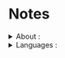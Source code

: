 # Notes

<details>
 <summary>About : </summary>
It's just a folder that I use as a "shortcut" to remember important or useful things, such as :
 <ul>
  <li>Design patterns implementation ;</li>
  <li>APIs implementation ; </li>
  <li>Sorting methods implementations ;</li>
  <li>Search methods implementation ; </li>
 </ul>
</details>

<details>
 <summary>Languages : </summary>
The covered languages and technologies are:
<details>
 <summary>.Net and C#</summary>
 <ul>
  <li><a href="https://github.com/BriqueDeckard/Notes/tree/master/DOT_NET_Notes/01_DesignPatterns">Design patterns</a></li>
  <li><a href="https://github.com/BriqueDeckard/Notes/tree/master/DOT_NET_Notes/02_ProtoDDD">Domain Driven Design implementation</a></li>
  <li><a href="https://github.com/BriqueDeckard/Notes/tree/master/DOT_NET_Notes/04_ASPNetCore_Docker_Azure">Asp.Net + Docker + Azure</a></li>
  <li><a href="https://github.com/BriqueDeckard/Notes/tree/master/DOT_NET_Notes/05_Microsoft-GetStarted">Microsoft GetStarted</a></li>
  <li><a href="https://github.com/BriqueDeckard/Notes/tree/master/DOT_NET_Notes/06_Pipelines-dotnet-core">Azure DevOps Pipelines</a></li>
  <li><a href="https://github.com/BriqueDeckard/Notes/tree/master/DOT_NET_Notes/07_%20Searchs">Searchs</a></li>
 </ul>
</details>
<details>
<summary>Java</summary>
<ul>
 <li><a href="https://github.com/BriqueDeckard/Notes/tree/master/JAVA_Notes/01_Areas">Areas calculation</a></li>
 <li><a href="https://github.com/BriqueDeckard/Notes/tree/master/JAVA_Notes/02_Arrays">Arrays manipulation</a></li>
 <li><a href="https://github.com/BriqueDeckard/Notes/tree/master/JAVA_Notes/03_Chars">Chars manipulation</a></li>
 <li><a href="https://github.com/BriqueDeckard/Notes/tree/master/JAVA_Notes/04_Lists">List manipulation</a></li>
 <li><a href="https://github.com/BriqueDeckard/Notes/tree/master/JAVA_Notes/05_Loops">Loops</a></li>
 <li><a href="https://github.com/BriqueDeckard/Notes/tree/master/JAVA_Notes/06_Numbers">Numbers</a></li>
 <li><a href="https://github.com/BriqueDeckard/Notes/tree/master/JAVA_Notes/07_Searchs">Search methods</a></li>
 <li><a href="https://github.com/BriqueDeckard/Notes/tree/master/JAVA_Notes/09_Strings">String manipulation</a></li>
 </ul>
</details>
<details>
 <summary>Python / Pandas / Jupyter</summary>
 <ul>
  <li><a href="https://github.com/BriqueDeckard/Notes/tree/master/PYTHON_Notes/01_LinkedIn_Learning/LinkedIn">LinkedIn Learning</a></li>
  <li><a href="https://github.com/BriqueDeckard/Notes/tree/master/PYTHON_Notes/02_myPandasNotes">Pandas 01</a></li>
  <li><a href="https://github.com/BriqueDeckard/Notes/tree/master/PYTHON_Notes/04_pandas_exercises">Pandas 02</a></li>
  <li><a href="https://github.com/BriqueDeckard/Notes/tree/master/PYTHON_Notes/03_Natural-Language-Processing">NLP</a></li>
 </ul>
</details>
<details>
 <summary>Javascript / Typescript / Node</summary>
 <ul>
  <li><a href="https://github.com/BriqueDeckard/Notes/tree/master/ANGULAR_Notes/01_ANGULAR_typescript_tour-of-heroes">Tour of heroes</a></li>
  <li><a href="https://github.com/BriqueDeckard/Notes/tree/master/ANGULAR_Notes/04_ANGULAR_typescript_blogs">Blogging platform</a></li>
  <li><a href="https://github.com/BriqueDeckard/Notes/tree/master/ANGULAR_Notes/03_ANGULAR_typescript_library">Library management</a></li>
  <li><a href="https://github.com/BriqueDeckard/Notes/tree/master/ANGULAR_Notes/02_ANGULAR_typescript_bootstrap-tutorial">Bootstrap</a></li>
  <li><a href="https://github.com/BriqueDeckard/Notes/tree/master/ANGULAR_Notes/05_ANGULAR_TypeScript_OpenClassroom">OpenClassroom Tutorials</a></li>
  <li><a href="https://github.com/BriqueDeckard/Notes/tree/master/ANGULAR%20and%20NODES_Notes/06_NODE_API">Node API</a></li>
 </ul>
</details>
 </details>
